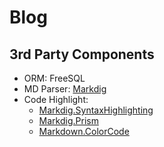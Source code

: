 # Blog

## 3rd Party Components

- ORM: FreeSQL
- MD Parser: [Markdig](https://github.com/xoofx/markdig)
- Code Highlight:
  - [Markdig.SyntaxHighlighting](https://github.com/RichardSlater/Markdig.SyntaxHighlighting)
  - [Markdig.Prism](https://github.com/ilich/Markdig.Prism)
  - [Markdown.ColorCode](https://github.com/wbaldoumas/markdown-colorcode)
